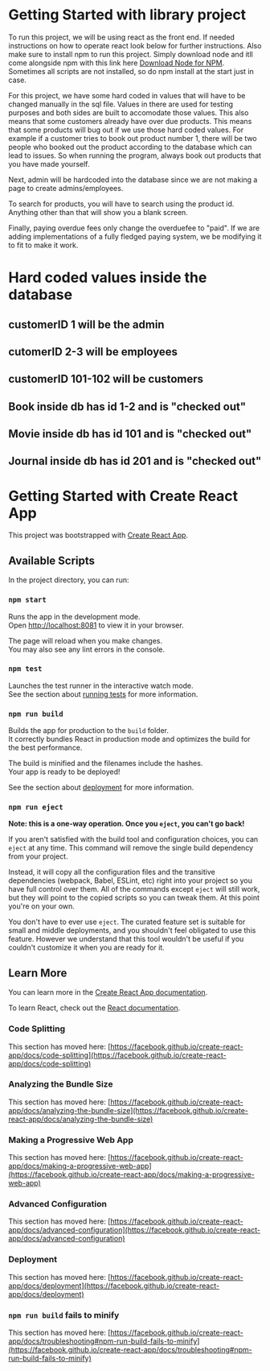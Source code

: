# Getting Started with library project

To run this project, we will be using react as the front end. If needed instructions on how to operate react look below for further instructions. Also make sure to install npm to run this project. Simply download node and itll come alongside npm with this link here [Download Node for NPM](https://nodejs.org/en/download). Sometimes all scripts are not installed, so do npm install at the start just in case.

For this project, we have some hard coded in values that will have to be changed manually in the sql file. Values in there are used for testing purposes and both sides are built to accomodate those values. This also means that some customers already have over due products. This means that some products will bug out if we use those hard coded values. For example if a customer tries to book out product number 1, there will be two people who booked out the product according to the database which can lead to issues. So when running the program, always book out products that you have made yourself. 

Next, admin will be hardcoded into the database since we are not making a page to create admins/employees.

To search for products, you will have to search using the product id. Anything other than that will show you a blank screen.

Finally, paying overdue fees only change the overduefee to "paid". If we are adding implementations of a fully fledged paying system, we be modifying it to fit to make it work. 

# Hard coded values inside the database
## customerID 1 will be the admin
## cutomerID 2-3 will be employees
## customerID 101-102 will be customers
## Book inside db has id 1-2 and is "checked out"
## Movie inside db has id 101 and is "checked out"
## Journal inside db has id 201 and is "checked out"

# Getting Started with Create React App

This project was bootstrapped with [Create React App](https://github.com/facebook/create-react-app).

## Available Scripts

In the project directory, you can run:

### `npm start`

Runs the app in the development mode.\
Open [http://localhost:8081](http://localhost:8081) to view it in your browser.

The page will reload when you make changes.\
You may also see any lint errors in the console.

### `npm test`

Launches the test runner in the interactive watch mode.\
See the section about [running tests](https://facebook.github.io/create-react-app/docs/running-tests) for more information.

### `npm run build`

Builds the app for production to the `build` folder.\
It correctly bundles React in production mode and optimizes the build for the best performance.

The build is minified and the filenames include the hashes.\
Your app is ready to be deployed!

See the section about [deployment](https://facebook.github.io/create-react-app/docs/deployment) for more information.

### `npm run eject`

**Note: this is a one-way operation. Once you `eject`, you can't go back!**

If you aren't satisfied with the build tool and configuration choices, you can `eject` at any time. This command will remove the single build dependency from your project.

Instead, it will copy all the configuration files and the transitive dependencies (webpack, Babel, ESLint, etc) right into your project so you have full control over them. All of the commands except `eject` will still work, but they will point to the copied scripts so you can tweak them. At this point you're on your own.

You don't have to ever use `eject`. The curated feature set is suitable for small and middle deployments, and you shouldn't feel obligated to use this feature. However we understand that this tool wouldn't be useful if you couldn't customize it when you are ready for it.

## Learn More

You can learn more in the [Create React App documentation](https://facebook.github.io/create-react-app/docs/getting-started).

To learn React, check out the [React documentation](https://reactjs.org/).

### Code Splitting

This section has moved here: [https://facebook.github.io/create-react-app/docs/code-splitting](https://facebook.github.io/create-react-app/docs/code-splitting)

### Analyzing the Bundle Size

This section has moved here: [https://facebook.github.io/create-react-app/docs/analyzing-the-bundle-size](https://facebook.github.io/create-react-app/docs/analyzing-the-bundle-size)

### Making a Progressive Web App

This section has moved here: [https://facebook.github.io/create-react-app/docs/making-a-progressive-web-app](https://facebook.github.io/create-react-app/docs/making-a-progressive-web-app)

### Advanced Configuration

This section has moved here: [https://facebook.github.io/create-react-app/docs/advanced-configuration](https://facebook.github.io/create-react-app/docs/advanced-configuration)

### Deployment

This section has moved here: [https://facebook.github.io/create-react-app/docs/deployment](https://facebook.github.io/create-react-app/docs/deployment)

### `npm run build` fails to minify

This section has moved here: [https://facebook.github.io/create-react-app/docs/troubleshooting#npm-run-build-fails-to-minify](https://facebook.github.io/create-react-app/docs/troubleshooting#npm-run-build-fails-to-minify)


